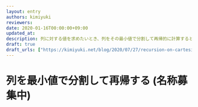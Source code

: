 ```yaml
---
layout: entry
authors: kimiyuki
reviewers:
date: 2020-01-16T00:00:00+09:00
updated_at:
description: 列に対する値を求めたいとき、列をその最小値で分割して再帰的に計算するとうまくいくことがある。
draft: true
draft_urls: ["https://kimiyuki.net/blog/2020/07/27/recursion-on-cartesian-tree/"]
---
```


# 列を最小値で分割して再帰する (名称募集中)
